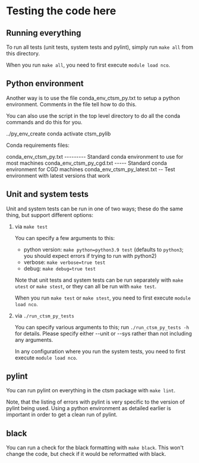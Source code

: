 # Testing the code here

## Running everything

To run all tests (unit tests, system tests and pylint), simply run `make
all` from this directory.

When you run `make all`, you need to first execute `module load nco`.

## Python environment

Another way is to use the file conda\_env\_ctsm\_py.txt to setup
a python environment. Comments in the file tell how to do this.

You can also use the script in the top level directory to do
all the conda commands and do this for you.

 ../py_env_create
 conda activate ctsm_pylib

Conda requirements files:

conda_env_ctsm_py.txt --------- Standard conda environment to use for most machines
conda_env_ctsm_py_cgd.txt ----- Standard conda environment for CGD machines
conda_env_ctsm_py_latest.txt -- Test environment with latest versions that work

## Unit and system tests

Unit and system tests can be run in one of two ways; these do the same
thing, but support different options:

1. via `make test`

   You can specify a few arguments to this:
   
   - python version: `make python=python3.9 test` (defaults to `python3`; you should expect errors if trying to run with python2)
   - verbose: `make verbose=true test`
   - debug: `make debug=true test`

   Note that unit tests and system tests can be run separately with
   `make utest` or `make stest`, or they can all be run with `make
   test`.

   When you run `make test` or `make stest`, you need to first execute
   `module load nco`.

2. via `./run_ctsm_py_tests`

   You can specify various arguments to this; run `./run_ctsm_py_tests
   -h` for details. Please specify either --unit or --sys rather than
   not including any arguments.

   In any configuration where you run the system tests, you need to
   first execute `module load nco`.

## pylint

You can run pylint on everything in the ctsm package with `make lint`.

Note, that the listing of errors with pylint is very specific to the version
of pylint being used. Using a python environment as detailed earlier is important
in order to get a clean run of pylint.

## black

You can run a check for the black formatting with `make black`.
This won't change the code, but check if it would be reformatted
with black.
